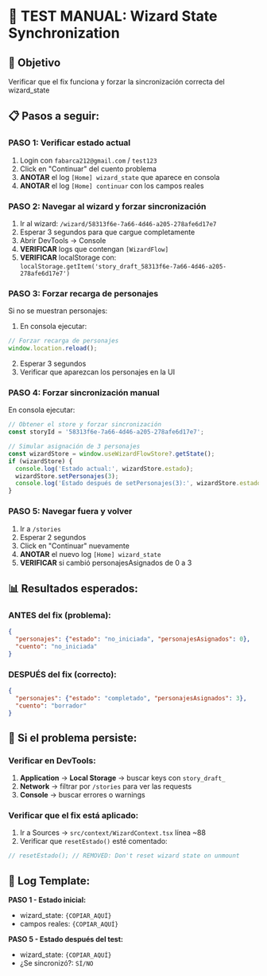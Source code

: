 # 🧪 TEST MANUAL: Wizard State Synchronization

## 🎯 Objetivo
Verificar que el fix funciona y forzar la sincronización correcta del wizard_state

## 📋 Pasos a seguir:

### PASO 1: Verificar estado actual
1. Login con `fabarca212@gmail.com` / `test123`
2. Click en "Continuar" del cuento problema
3. **ANOTAR** el log `[Home] wizard_state` que aparece en consola
4. **ANOTAR** el log `[Home] continuar` con los campos reales

### PASO 2: Navegar al wizard y forzar sincronización
1. Ir al wizard: `/wizard/58313f6e-7a66-4d46-a205-278afe6d17e7`
2. Esperar 3 segundos para que cargue completamente
3. Abrir DevTools → Console
4. **VERIFICAR** logs que contengan `[WizardFlow]`
5. **VERIFICAR** localStorage con: `localStorage.getItem('story_draft_58313f6e-7a66-4d46-a205-278afe6d17e7')`

### PASO 3: Forzar recarga de personajes
Si no se muestran personajes:
1. En consola ejecutar:
```javascript
// Forzar recarga de personajes
window.location.reload();
```
2. Esperar 3 segundos
3. Verificar que aparezcan los personajes en la UI

### PASO 4: Forzar sincronización manual
En consola ejecutar:
```javascript
// Obtener el store y forzar sincronización
const storyId = '58313f6e-7a66-4d46-a205-278afe6d17e7';

// Simular asignación de 3 personajes
const wizardStore = window.useWizardFlowStore?.getState();
if (wizardStore) {
  console.log('Estado actual:', wizardStore.estado);
  wizardStore.setPersonajes(3);
  console.log('Estado después de setPersonajes(3):', wizardStore.estado);
}
```

### PASO 5: Navegar fuera y volver
1. Ir a `/stories`
2. Esperar 2 segundos
3. Click en "Continuar" nuevamente
4. **ANOTAR** el nuevo log `[Home] wizard_state`
5. **VERIFICAR** si cambió personajesAsignados de 0 a 3

## 📊 Resultados esperados:

### ANTES del fix (problema):
```json
{
  "personajes": {"estado": "no_iniciada", "personajesAsignados": 0},
  "cuento": "no_iniciada"
}
```

### DESPUÉS del fix (correcto):
```json
{
  "personajes": {"estado": "completado", "personajesAsignados": 3},
  "cuento": "borrador"
}
```

## 🐛 Si el problema persiste:

### Verificar en DevTools:
1. **Application** → **Local Storage** → buscar keys con `story_draft_`
2. **Network** → filtrar por `/stories` para ver las requests
3. **Console** → buscar errores o warnings

### Verificar que el fix está aplicado:
1. Ir a Sources → `src/context/WizardContext.tsx` línea ~88
2. Verificar que `resetEstado()` esté comentado:
```typescript
// resetEstado(); // REMOVED: Don't reset wizard state on unmount
```

## 📝 Log Template:

**PASO 1 - Estado inicial:**
- wizard_state: `{COPIAR_AQUÍ}`
- campos reales: `{COPIAR_AQUÍ}`

**PASO 5 - Estado después del test:**
- wizard_state: `{COPIAR_AQUÍ}`
- ¿Se sincronizó?: `SÍ/NO`